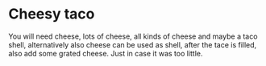 # Cheesy taco

You will need cheese, lots of cheese, all kinds of cheese and maybe a taco shell, 
alternatively also cheese can be used as shell, after the tace is filled, 
also add some grated cheese. Just in case it was too little.
